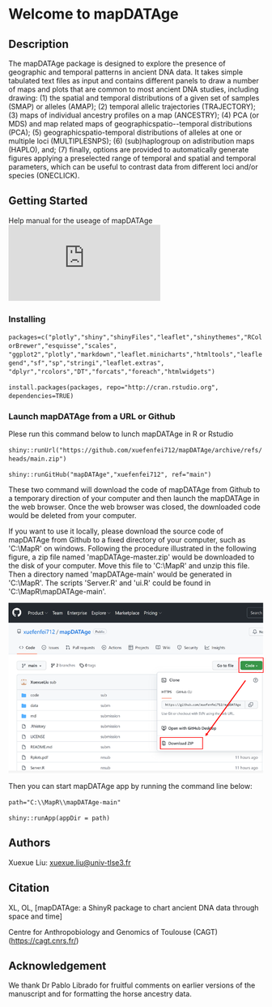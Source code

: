 # Welcome to mapDATAge

## Description

The mapDATAge package is designed to explore the presence of geographic and temporal patterns in ancient DNA data. It takes simple tabulated text files as input and contains different panels to draw a number of maps and plots that are common to most ancient DNA studies, including drawing: 
(1) the spatial and temporal distributions of a given set of samples (SMAP) or alleles (AMAP);
(2) temporal allelic trajectories (TRAJECTORY);
(3) maps of individual ancestry profiles on a map (ANCESTRY);
(4) PCA (or MDS) and map related maps of geographicspatio--temporal distributions (PCA);
(5) geographicspatio-temporal distributions of alleles at one or multiple loci (MULTIPLESNPS);
(6) (sub)haplogroup on adistribution maps (HAPLO), and;
(7) finally, options are provided to automatically generate figures applying a preselected range of temporal and spatial and temporal parameters, which can be useful to contrast data from different loci and/or species (ONECLICK). 

## Getting Started
Help manual for the useage of mapDATAge ![click here!](https://github.com/xuefenfei712/mapDATAge/blob/main/mapDATAgeInstructions.pdf)

### Installing

`packages=c("plotly","shiny","shinyFiles","leaflet","shinythemes","RColorBrewer","esquisse","scales",
"ggplot2","plotly","markdown","leaflet.minicharts","htmltools","leaflegend","sf","sp","stringi","leaflet.extras",
"dplyr","rcolors","DT","forcats","foreach","htmlwidgets")`

`install.packages(packages, repo="http://cran.rstudio.org", dependencies=TRUE)`

### Launch mapDATAge from a URL or Github

Plese run this command below to lunch mapDATAge in R or Rstudio 

`shiny::runUrl("https://github.com/xuefenfei712/mapDATAge/archive/refs/heads/main.zip")`


`shiny::runGitHub("mapDATAge","xuefenfei712", ref="main")`

These two command will download the code of mapDATAge from Github to a temporary direction of your computer and then launch the mapDATAge in the web browser. Once the web browser was closed, the downloaded code would be deleted from your computer.

If you want to use it locally, please download the source code of mapDATAge from Github to a fixed directory of your computer, such as 'C:\\MapR' on windows. Following the procedure illustrated in the following figure, a zip file named 'mapDATAge-master.zip' would be downloaded to the disk of your computer. Move this file to 'C:\\MapR' and unzip this file. Then a directory named 'mapDATAge-main' would be generated in 'C:\\MapR'. The scripts 'Server.R' and 'ui.R' could be found in 'C:\\MapR\\mapDATAge-main'. 

![image](https://github.com/xuefenfei712/mapDATAge/blob/main/mapdatege-download.png)

Then you can start mapDATAge app by running the command line below:

`path="C:\\MapR\\mapDATAge-main"`


`shiny::runApp(appDir = path)`

## Authors

Xuexue Liu: xuexue.liu@univ-tlse3.fr

## Citation

XL, OL, [mapDATAge: a ShinyR package to chart ancient DNA data through space and time]

Centre for Anthropobiology and Genomics of Toulouse (CAGT) (https://cagt.cnrs.fr/)

## Acknowledgement

We thank Dr Pablo Librado for fruitful comments on earlier versions of the manuscript and for formatting the horse ancestry data.

